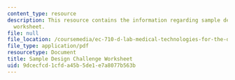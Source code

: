 ```yaml
---
content_type: resource
description: This resource contains the information regarding sample design challenge
  worksheet.
file: null
file_location: /coursemedia/ec-710-d-lab-medical-technologies-for-the-developing-world-spring-2010/9dcecfcd1cfda45b5de1e7a8077b563b_MITEC_710S10_DesChlWs_smpl.pdf
file_type: application/pdf
resourcetype: Document
title: Sample Design Challenge Worksheet
uid: 9dcecfcd-1cfd-a45b-5de1-e7a8077b563b
---
```

